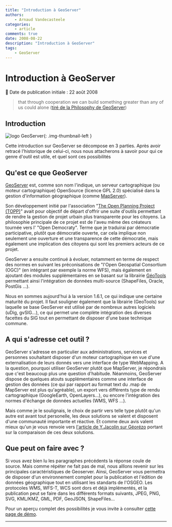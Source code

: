 ```yaml
---
title: "Introduction à GeoServer"
authors:
    - Arnaud Vandecasteele
categories:
    - article
comments: true
date: 2008-08-22
description: "Introduction à GeoServer"
tags:
    - GeoServer
---
```


# Introduction à GeoServer

:calendar: Date de publication initiale : 22 août 2008

> that through cooperation we can build something greater than any of us could alone ([tiré de la Philosophy de GeoServer](http://docs.codehaus.org/display/GEOSDOC/Introduction))

## Introduction

![logo GeoServer](https://cdn.geotribu.fr/img/logos-icones/logiciels_librairies/geoserver.png "logo GeoServer"){: .img-thumbnail-left }

Cette introduction sur GeoServer se décompose en 3 parties. Après avoir retracé l'historique de celui-ci, nous nous attacherons à savoir pour qui ce genre d'outil est utile, et quel sont ces possibilités

## Qu'est ce que GeoServer

[GeoServer](http://docs.codehaus.org/display/GEOS/Home) est, comme son nom l'indique, un serveur cartographique (ou moteur cartographique) OpenSource (licence GPL 2.0) spécialisé dans la gestion d'information géographique (comme [MapServer](http://mapserver.gis.umn.edu/)).

Son développement initié par l'association "[The Open Planning Project (TOPP)](http://www.openplans.org/)" avait pour objectif de départ d'offrir une suite d'outils permettant de rendre la gestion de projet urbain plus transparente pour les citoyens. La philosophie principale de ce projet est de l'aveu même des créateurs tournée vers l' "Open Democraty". Terme que je traduirai par démocratie participative, plutôt que démocratie ouverte, car cela implique non seulement une ouverture et une transparence de cette démocratie, mais également une implication des citoyens qui sont les premiers acteurs de ce projet.

GeoServer a ensuite continué à évoluer, notamment en terme de respect des normes en suivant les préconisations de "l'Open Geospatial Consortium (OGC)" (en intégrant par exemple la norme WFS), mais également en ajoutant des modules supplémentaires en se basant sur la librairie [GéoTools](http://geotools.codehaus.org/) permettant ainsi l'intégration de données multi-source (ShapeFiles, Oracle, PostGis ...).

Nous en sommes aujourd'hui à la version 1.6.1, ce qui indique une certaine maturité du projet. Il faut souligner également que la librairie (GeoTools) sur laquelle se base GeoServer est utilisé par de nombreux autres logiciels (uDig, gvSIG...), ce qui permet une complète intégration des diverses facettes du SIG tout en permettant de disposer d'une base technique commune.

## A qui s'adresse cet outil ?

GeoServer s'adresse en particulier aux administrations, services et personnes souhaitant disposer d'un moteur cartographique en vue d'une externalisation de leurs donnés vers une interface de type WebMapping. A la question, pourquoi utiliser GeoServer plutôt que MapServer, je répondrais que c'est beaucoup plus une question d'habitude. Néanmoins, GeoServer dispose de quelques atouts supplémentaires comme une interface de gestion des données (ce qui par rapport au format text du .map de MapServer est plus qu'agréable), un export vers différents type de rendu cartographique (GoogleEarth, OpenLayers...), ou encore l'intégration des normes d'échange de données actuelles (WMS, WFS ...).

Mais comme je le soulignais, le choix de partir vers telle type plutôt qu'un autre est avant tout personelle, les deux solutions se valent et disposent d'une communauté importante et réactive. Et comme deux avis valent mieux qu'un je vous renvoie vers [l'article de Y.Jacolin sur Géorézo](http://georezo.net/geoblog/?q=node/152) portant sur la comparaison de ces deux solutions.

## Que peut on faire avec ?

Si vous avez bien lu les paragraphes précédents la réponse coule de source. Mais comme répéter ne fait pas de mal, nous alllons revenir sur les principales caractéristiques de Geoserver. Ainsi, GeoServer vous permettra de disposer d'un environnement complet pour la publication et l'édition de données géographique tout en utilisant les standarts de l'OSGEO. Les protocoles WMS, WFS-T, WCS sont dors et déjà implémentés, et la publication peut se faire dans les différents formats suivants, JPEG, PNG, SVG, KML/KMZ, GML, PDF, GeoJSON, ShapeFiles...

Pour un aperçu complet des possibilités je vous invite à consulter [cette page de démo](http://geo-s12.leeds.ac.uk:9080/geoserver/mapPreview.do).

----

<!-- geotribu:authors-block -->
